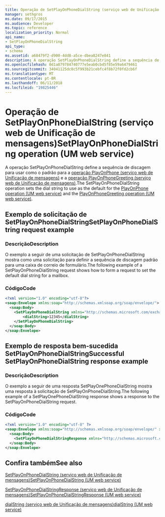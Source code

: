 ```yaml
---
title: Operação de SetPlayOnPhoneDialString (serviço web de Unificação de mensagens)
manager: sethgros
ms.date: 09/17/2015
ms.audience: Developer
ms.topic: reference
localization_priority: Normal
api_name:
- SetPlayOnPhoneDialString
api_type:
- schema
ms.assetid: a68479f2-d900-4dd8-a5ce-dbea8247e841
description: A operação SetPlayOnPhoneDialString define a sequência de discagem para usar como o padrão para a operação PlayOnPhone (serviço web de Unificação de mensagens) e a operação de PlayOnPhoneGreeting (serviço web de Unificação de mensagens).
ms.openlocfilehash: 0d1a879784740777e5eab0cbd5f85e59a6479461
ms.sourcegitcommit: 34041125dc8c5f993b21cebfc4f8b72f0fd2cb6f
ms.translationtype: MT
ms.contentlocale: pt-BR
ms.lasthandoff: 06/11/2018
ms.locfileid: "19825446"
---
```

# <a name="setplayonphonedialstring-operation-um-web-service"></a><span data-ttu-id="5f6bf-103">Operação de SetPlayOnPhoneDialString (serviço web de Unificação de mensagens)</span><span class="sxs-lookup"><span data-stu-id="5f6bf-103">SetPlayOnPhoneDialString operation (UM web service)</span></span>

<span data-ttu-id="5f6bf-104">A operação SetPlayOnPhoneDialString define a sequência de discagem para usar como o padrão para a [operação PlayOnPhone (serviço web de Unificação de mensagens)](playonphone-operation-um-web-service.md) e a [operação PlayOnPhoneGreeting (serviço web de Unificação de mensagens)](playonphonegreeting-operation-um-web-service.md).</span><span class="sxs-lookup"><span data-stu-id="5f6bf-104">The SetPlayOnPhoneDialString operation sets the dial string to use as the default for the [PlayOnPhone operation (UM web service)](playonphone-operation-um-web-service.md) and the [PlayOnPhoneGreeting operation (UM web service)](playonphonegreeting-operation-um-web-service.md).</span></span>
  
## <a name="setplayonphonedialstring-request-example"></a><span data-ttu-id="5f6bf-105">Exemplo de solicitação de SetPlayOnPhoneDialString</span><span class="sxs-lookup"><span data-stu-id="5f6bf-105">SetPlayOnPhoneDialString request example</span></span>

### <a name="description"></a><span data-ttu-id="5f6bf-106">Descrição</span><span class="sxs-lookup"><span data-stu-id="5f6bf-106">Description</span></span>

<span data-ttu-id="5f6bf-107">O exemplo a seguir de uma solicitação de SetPlayOnPhoneDialString mostra como uma solicitação para definir a sequência de discagem padrão para uma caixa de correio de formulário.</span><span class="sxs-lookup"><span data-stu-id="5f6bf-107">The following example of a SetPlayOnPhoneDialString request shows how to form a request to set the default dial string for a mailbox.</span></span>
  
### <a name="code"></a><span data-ttu-id="5f6bf-108">Código</span><span class="sxs-lookup"><span data-stu-id="5f6bf-108">Code</span></span>

```XML
<?xml version="1.0" encoding="utf-8"?>
<soap:Envelope xmlns:soap="http://schemas.xmlsoap.org/soap/envelope/">
  <soap:Body>
    <SetPlayOnPhoneDialString xmlns="http://schemas.microsoft.com/exchange/services/2006/messages">
        <dialString>12345</dialString>
    </SetPlayOnPhoneDialString>
  </soap:Body>
</soap:Envelope>
```

## <a name="successful-setplayonphonedialstring-response-example"></a><span data-ttu-id="5f6bf-109">Exemplo de resposta bem-sucedida SetPlayOnPhoneDialString</span><span class="sxs-lookup"><span data-stu-id="5f6bf-109">Successful SetPlayOnPhoneDialString response example</span></span>

### <a name="description"></a><span data-ttu-id="5f6bf-110">Descrição</span><span class="sxs-lookup"><span data-stu-id="5f6bf-110">Description</span></span>

<span data-ttu-id="5f6bf-111">O exemplo a seguir de uma resposta SetPlayOnePhoneDialString mostra uma resposta à solicitação de SetPlayOnPhoneDialString.</span><span class="sxs-lookup"><span data-stu-id="5f6bf-111">The following example of a SetPlayOnePhoneDialString response shows a response to the SetPlayOnPhoneDialString request.</span></span>
  
### <a name="code"></a><span data-ttu-id="5f6bf-112">Código</span><span class="sxs-lookup"><span data-stu-id="5f6bf-112">Code</span></span>

```XML
<?xml version="1.0" encoding="utf-8" ?> 
<soap:Envelope xmlns:soap="http://schemas.xmlsoap.org/soap/envelope/" xmlns:xsi="http://www.w3.org/2001/XMLSchema-instance" xmlns:xsd="http://www.w3.org/2001/XMLSchema">
  <soap:Body>
    <SetPlayOnPhoneDialStringResponse xmlns="http://schemas.microsoft.com/exchange/services/2006/messages" /> 
  </soap:Body>
</soap:Envelope>
```

## <a name="see-also"></a><span data-ttu-id="5f6bf-113">Confira também</span><span class="sxs-lookup"><span data-stu-id="5f6bf-113">See also</span></span>



[<span data-ttu-id="5f6bf-114">SetPlayOnPhoneDialString (serviço web de Unificação de mensagens)</span><span class="sxs-lookup"><span data-stu-id="5f6bf-114">SetPlayOnPhoneDialString (UM web service)</span></span>](setplayonphonedialstring-um-web-service.md)
  
[<span data-ttu-id="5f6bf-115">SetPlayOnPhoneDialStringResponse (serviço web de Unificação de mensagens)</span><span class="sxs-lookup"><span data-stu-id="5f6bf-115">SetPlayOnPhoneDialStringResponse (UM web service)</span></span>](setplayonphonedialstringresponse-um-web-service.md)
  
[<span data-ttu-id="5f6bf-116">dialString (serviço web de Unificação de mensagens)</span><span class="sxs-lookup"><span data-stu-id="5f6bf-116">dialString (UM web service)</span></span>](dialstring-um-web-service.md)


